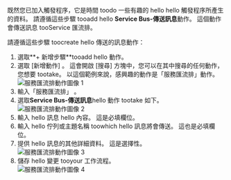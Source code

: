 既然您已加入觸發程序，它是時間 toodo 一些有趣的 hello hello 觸發程序所產生的資料。 請遵循這些步驟 tooadd hello **Service Bus-傳送訊息**動作。 這個動作會傳送訊息 tooService 匯流排。  

請遵循這些步驟 toocreate hello 傳送的訊息動作：  

1. 選取**+ 新增步驟**tooadd hello 動作。  
2. 選取 [新增動作] 。 這會開啟 [搜尋] 方塊中，您可以在其中搜尋的任何動作，您想要 tootake。 以這個範例來說，感興趣的動作是「服務匯流排」動作。    
   ![服務匯流排動作圖像 1](./media/connectors-create-api-servicebus/action-1.png)   
3. 輸入「服務匯流排」 。  
4. 選取**Service Bus-傳送訊息**hello 動作 tootake 如下。  
   ![服務匯流排動作圖像 2](./media/connectors-create-api-servicebus/action-2.png)    
5. 輸入 hello 訊息 hello 內容。 這是必填欄位。  
6. 輸入 hello 佇列或主題名稱 toowhich hello 訊息將會傳送。 這也是必填欄位。   
7. 提供 hello 訊息的其他詳細資料。 這是選擇性。     
   ![服務匯流排動作圖像 3](./media/connectors-create-api-servicebus/action-3.png)    
8. 儲存 hello 變更 tooyour 工作流程。   
   ![服務匯流排動作圖像 4](./media/connectors-create-api-servicebus/action-4.png)     

